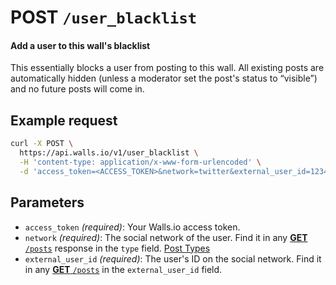 # POST `/user_blacklist`

#### Add a user to this wall's blacklist

This essentially blocks a user from posting to this wall.
All existing posts are automatically hidden (unless a moderator set the post's status to “visible”) and no future posts will come in.

## Example request
```bash
curl -X POST \
  https://api.walls.io/v1/user_blacklist \
  -H 'content-type: application/x-www-form-urlencoded' \
  -d 'access_token=<ACCESS_TOKEN>&network=twitter&external_user_id=123456'
```

## Parameters
- `access_token` *(required)*: Your Walls.io access token.
- `network` *(required)*: The social network of the user. Find it in any [__GET__ `/posts`][GET /posts] response in the `type` field. [Post Types]
- `external_user_id` *(required)*: The user's ID on the social network. Find it in any [__GET__ `/posts`][GET /posts] in the `external_user_id` field.

[GET /posts]: GET_posts.md
[Post Types]: ../Post_Types.md "List of possible post types"

